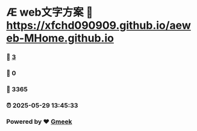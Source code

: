 # Æ web文字方案 :link: https://xfchd090909.github.io/aeweb-MHome.github.io 
### :page_facing_up: [3](https://xfchd090909.github.io/aeweb-MHome.github.io/tag.html) 
### :speech_balloon: 0 
### :hibiscus: 3365 
### :alarm_clock: 2025-05-29 13:45:33 
### Powered by :heart: [Gmeek](https://github.com/Meekdai/Gmeek)
